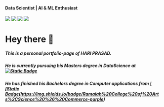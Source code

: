 #### Data Scientist | AI & ML Enthusiast
<a href="https://www.linkedin.com/in/hariprasads6/"><img src="https://img.shields.io/badge/-LinkedIn-0072b1?&style=for-the-badge&logo=linkedin&logoColor=white" /></a>
<a href="https://github.com/hsnaidu"><img src="https://img.shields.io/badge/Github-181717?style=for-the-badge&logo=github&logoColor=white"/></a>
<a href="https://medium.com/@_hariprasad"><img src="https://img.shields.io/badge/Medium-000000?style=for-the-badge&logo=medium&logoColor=white"/></a>
<a href="https://share.streamlit.io/"><img src="https://img.shields.io/badge/Streamlit-FF4B4B?style=for-the-badge&logo=streamlit&logoColor=white"/></a>

# Hey there 👋
##### This is a personal portfolio-page of HARI PRASAD.
##### He is currently pursuing his Masters degree in DataScience at <a href="https://www.reva.edu.in/course/msc-in-master-of-science-in-data-science">![Static Badge](https://img.shields.io/badge/Reva%20University-orange)</a> 
##### He has finished his Bachelors degree in Computer applications from <a href="https://msrcasc.edu.in/bca-bachelor-of-computer-applications">![Static Badge(https://img.shields.io/badge/Ramaiah%20College%20of%20Arts%2CScience%20%26%20Commerce-purple)</a>





